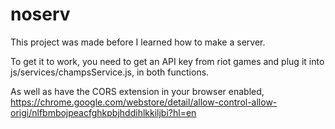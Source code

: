 # noserv

This project was made before I learned how to make a server.

To get it to work, you need to get an API key from riot games and plug it into js/services/champsService.js, in both functions.

As well as have the CORS extension in your browser enabled, https://chrome.google.com/webstore/detail/allow-control-allow-origi/nlfbmbojpeacfghkpbjhddihlkkiljbi?hl=en

